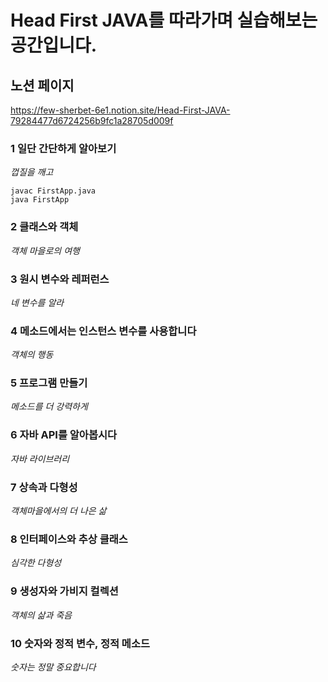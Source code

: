 # Head First JAVA를 따라가며 실습해보는 공간입니다.


## 노션 페이지
https://few-sherbet-6e1.notion.site/Head-First-JAVA-79284477d6724256b9fc1a28705d009f


### 1 일단 간단하게 알아보기
*껍질을 깨고*
```
javac FirstApp.java
java FirstApp
```

### 2 클래스와 객체
*객체 마을로의 여행*

### 3 원시 변수와 레퍼런스
*네 변수를 알라*

### 4 메소드에서는 인스턴스 변수를 사용합니다
*객체의 행동*

### 5 프로그램 만들기
*메소드를 더 강력하게*

### 6 자바 API를 알아봅시다
*자바 라이브러리*

### 7 상속과 다형성
*객체마을에서의 더 나은 삶*

### 8 인터페이스와 추상 클래스
*심각한 다형성*

### 9 생성자와 가비지 컬렉션
*객체의 삶과 죽음*

### 10 숫자와 정적 변수, 정적 메소드
*숫자는 정말 중요합니다*